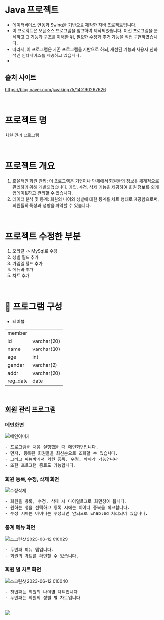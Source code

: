 
# Java 프로젝트
- 데이터베이스 연동과 Swing을 기반으로 제작한 자바 프로젝트입니다.
- 이 프로젝트은 오픈소스 프로그램을 참고하여 제작되었습니다. 이전 프로그램을 분석하고 그 기능과 구조를 이해한 뒤, 필요한 수정과 추가 기능을 직접 구현하였습니다. 
- 따라서, 이 프로그램은 기존 프로그램을 기반으로 하되, 개선된 기능과 사용자 친화적인 인터페이스를 제공하고 있습니다.
-
## 출처 사이트
https://blog.naver.com/javaking75/140190267626


<br>

# 프로젝트 명
회원 관리 프로그램

<br>

# 프로젝트 개요
1. 효율적인 회원 관리: 이 프로그램은 기업이나 단체에서 회원들의 정보를 체계적으로 관리하기 위해 개발되었습니다. 가입, 수정, 삭제 기능을 제공하여 회원 정보를 쉽게 업데이트하고 관리할 수 있습니다.
2. 데이터 분석 및 통계: 회원의 나이와 성별에 대한 통계를 차트 형태로 제공함으로써, 회원들의 특성과 성향을 파악할 수 있습니다. 

<br>

# 프로젝트 수정한 부분
1. 오라클 -> MySql로 수정
2. 성별 필드 추가
3. 가입일 필드 추가
4. 메뉴바 추가
5. 차트 추가

<br>

# :notebook_with_decorative_cover: 프로그램 구성
- 테이블
<table>
  <tr rowspan="2" >
    <td>member</td>
  </tr>
  <tr>
    <td>id</td>
     <td>varchar(20)</td>
  </tr>
    <tr>
    <td>name</td>
     <td>varchar(20)</td>
  </tr>
   <tr>
    <td>age</td>
     <td>int</td>
  </tr>
    <tr>
    <td>gender</td>
     <td>varchar(2)</td>
  </tr>
  <tr>
    <td>addr</td>
     <td>varchar(20)</td>
  </tr>
   <tr>
    <td>reg_date</td>
     <td>date</td>
  </tr>
</table>  

<br>

## 회원 관리 프로그램
### 메인화면
![메인이미지](https://github.com/wkdtpqls/java-member/assets/112832631/26791fe3-7716-4932-a63e-b005a944e408)
<pre>
- 프로그램을 처음 실행했을 때 메인화면입니다.
- 먼저, 등록된 회원들을 최신순으로 조회할 수 있습니다.
- 그리고 메뉴바에서 회원 등록, 수정, 삭제가 가능합니다
- 또한 프로그램 종료도 가능합니다.
</pre>

### 회원 등록, 수정, 삭제 화면
![수정삭제](https://github.com/wkdtpqls/java-member/assets/112832631/ff03e998-c9ae-489b-98bc-aba1deb7f754)
<pre>
- 회원을 등록, 수정, 삭제 시 다이얼로그로 화면창이 뜹니다.
- 원하는 행을 선택하고 등록 시에는 아이디 중복을 체크합니다.
- 수정 시에는 아이디는 수정되면 안되므로 Enabled 처리되어 있습니다.
</pre>

### 통계 메뉴 화면
![스크린샷 2023-06-12 010029](https://github.com/wkdtpqls/java-member/assets/112832631/87dbe259-f2d5-4135-927f-73e6a03c04e0)
<pre>
- 두번째 메뉴 탭입니다.
- 회원의 차트를 확인할 수 있습니다.
</pre>

### 회원 별 차트 화면
![스크린샷 2023-06-12 010040](https://github.com/wkdtpqls/java-member/assets/112832631/613b9db3-6b1d-4685-b9be-eca80108c801)

<pre>
- 첫번째는 회원의 나이별 차트입니다
- 두번째는 회원의 성별 별 차트입니다
</pre>

<br>

<!--footer-->
<div align=left>
<img src="https://capsule-render.vercel.app/api?section=footer&type=waving&color=gradient&customColorList=0,12,21,14,3&height=200&text=Thank%20You&fontSize=50&animation=blink&fontAlignY=70" />	
</div>
